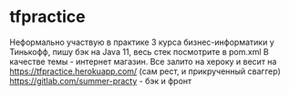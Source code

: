 # tfpractice
Неформально участвую в практике 3 курса бизнес-информатики у Тинькофф, пишу бэк на Java 11, весь стек посмотрите в pom.xml
В качестве темы - интернет магазин. Все залито на хероку и весит на https://tfpractice.herokuapp.com/ (сам рест, и прикрученный сваггер)
https://gitlab.com/summer-practy - бэк и фронт
